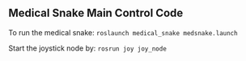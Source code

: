 ## Medical Snake Main Control Code

To run the medical snake: `roslaunch medical_snake medsnake.launch`

Start the joystick node by: `rosrun joy joy_node`